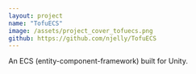 ```yaml
---
layout: project
name: "TofuECS"
image: /assets/project_cover_tofuecs.png
github: https://github.com/njelly/TofuECS
---
```


An ECS (entity-component-framework) built for Unity.

[minima-repo]: https://github.com/njelly/TofuECS
